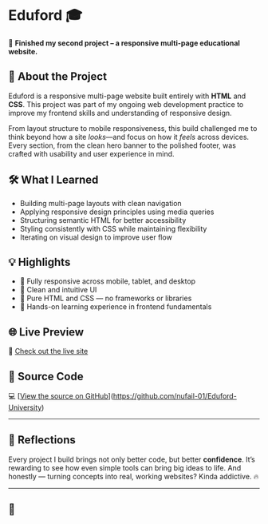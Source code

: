 # Eduford 🎓

🎯 **Finished my second project – a responsive multi-page educational website.**

## 🚀 About the Project

Eduford is a responsive multi-page website built entirely with **HTML** and **CSS**. This project was part of my ongoing web development practice to improve my frontend skills and understanding of responsive design.

From layout structure to mobile responsiveness, this build challenged me to think beyond how a site *looks*—and focus on how it *feels* across devices. Every section, from the clean hero banner to the polished footer, was crafted with usability and user experience in mind.

## 🛠 What I Learned

- Building multi-page layouts with clean navigation
- Applying responsive design principles using media queries
- Structuring semantic HTML for better accessibility
- Styling consistently with CSS while maintaining flexibility
- Iterating on visual design to improve user flow

## 💡 Highlights

- 🔹 Fully responsive across mobile, tablet, and desktop
- 🔹 Clean and intuitive UI
- 🔹 Pure HTML and CSS — no frameworks or libraries
- 🔹 Hands-on learning experience in frontend fundamentals

## 🌐 Live Preview

🔗 [Check out the live site](https://lnkd.in/euJ3Pnpp)

## 📂 Source Code

💻 [[View the source on GitHub](https://lnkd.in/edDAWBJZ)](https://github.com/nufail-01/Eduford-University)

---

## 🧠 Reflections

Every project I build brings not only better code, but better **confidence**. It’s rewarding to see how even simple tools can bring big ideas to life. And honestly — turning concepts into real, working websites? Kinda addictive. 🔥

---

## 📌
